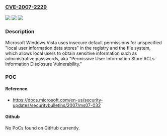 ### [CVE-2007-2229](https://cve.mitre.org/cgi-bin/cvename.cgi?name=CVE-2007-2229)
![](https://img.shields.io/static/v1?label=Product&message=n%2Fa&color=blue)
![](https://img.shields.io/static/v1?label=Version&message=n%2Fa&color=blue)
![](https://img.shields.io/static/v1?label=Vulnerability&message=n%2Fa&color=brighgreen)

### Description

Microsoft Windows Vista uses insecure default permissions for unspecified "local user information data stores" in the registry and the file system, which allows local users to obtain sensitive information such as administrative passwords, aka "Permissive User Information Store ACLs Information Disclosure Vulnerability."

### POC

#### Reference
- https://docs.microsoft.com/en-us/security-updates/securitybulletins/2007/ms07-032

#### Github
No PoCs found on GitHub currently.

